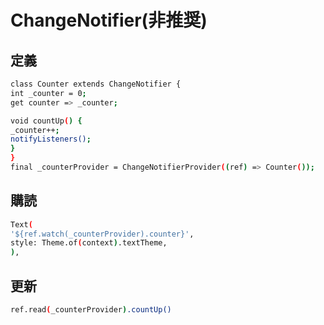 # ChangeNotifier(非推奨)

## 定義
```sh
class Counter extends ChangeNotifier {
int _counter = 0;
get counter => _counter;

void countUp() {
_counter++;
notifyListeners();
}
}
final _counterProvider = ChangeNotifierProvider((ref) => Counter());
```

## 購読
```sh
Text(
'${ref.watch(_counterProvider).counter}',
style: Theme.of(context).textTheme,
),
```

## 更新
```sh
ref.read(_counterProvider).countUp()
```
